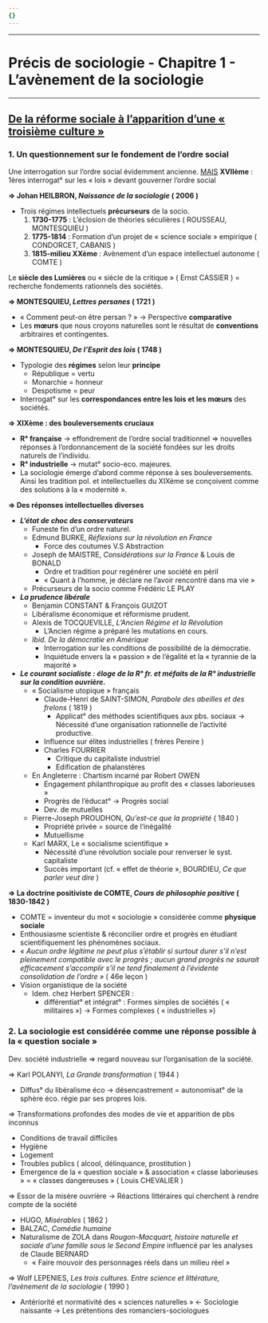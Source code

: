 ```yaml
---
{}
---
```

***
# Précis de sociologie - Chapitre 1 - L’avènement de la sociologie 
***
## <u>De la réforme sociale à l’apparition d’une « troisième culture »</u>

### 1. Un questionnement sur le fondement de l’ordre social 

Une interrogation sur l’ordre social évidemment ancienne.
<u>MAIS</u> **XVIIème** : 1ères interrogat° sur les « lois » devant gouverner l’ordre social 

**⇒ Johan HEILBRON, *Naissance de la sociologie* ( 2006 )**
- Trois régimes intellectuels **précurseurs** de la socio.
	1. **1730-1775** : L’éclosion de théories séculières ( ROUSSEAU, MONTESQUIEU )
	2. **1775-1814** : Formation d’un projet de « science sociale » empirique ( CONDORCET, CABANIS )
	3. **1815-milieu XXème** : Avènement d’un espace intellectuel autonome ( COMTE )

Le **siècle des Lumières** ou « siècle de la critique » ( Ernst CASSIER ) = recherche fondements rationnels des sociétés.

**⇒ MONTESQUIEU, *Lettres persanes* ( 1721 )**
- « Comment peut-on être persan ? » → Perspective **comparative** 
- Les **mœurs** que nous croyons naturelles sont le résultat de **conventions** arbitraires et contingentes. 

**⇒ MONTESQUIEU, *De l’Esprit des lois* ( 1748 )**
- Typologie des **régimes** selon leur **principe** 
	- République = vertu 
	- Monarchie = honneur 
	- Despotisme = peur
- Interrogat° sur les **correspondances entre les lois et les mœurs** des sociétés. 

**⇒ XIXème : des bouleversements cruciaux** 
- **R° française** → effondrement de l’ordre social traditionnel ⇒ nouvelles réponses à l’ordonnancement de la société fondées sur les droits naturels de l’individu.
- **R° industrielle** → mutat° socio-eco. majeures. 
- La sociologie émerge d’abord comme réponse à ses bouleversements. Ainsi les tradition pol. et intellectuelles du XIXème se conçoivent comme des solutions à la « modernité ».

**⇒ Des réponses intellectuelles diverses**
- ***L’état de choc des conservateurs*** 
	- Funeste fin d’un ordre naturel.
	- Edmund BURKE, *Réflexions sur la révolution en France* 
		- Force des coutumes V.S Abstraction 
	- Joseph de MAISTRE, *Considérations sur la France* & Louis de BONALD
		- Ordre et tradition pour regénérer une société en péril
		- « Quant à l’homme, je déclare ne l’avoir rencontré dans ma vie »
	- Précurseurs de la socio comme Frédéric LE PLAY
- ***La prudence libérale*** 
	- Benjamin CONSTANT & François GUIZOT 
	- Libéralisme économique et réformisme prudent.
	- Alexis de TOCQUEVILLE, *L’Ancien Régime et la Révolution* 
		- L’Ancien régime a préparé les mutations en cours.
	- *Ibid.* *De la démocratie en Amérique* 
		- Interrogation sur les conditions de possibilité de la démocratie.
		- Inquiétude envers la « passion » de l’égalité et la « tyrannie de la majorité »
- ***Le courant socialiste : éloge de la R° fr. et méfaits de la R° industrielle sur la condition ouvrière.***
	- « Socialisme utopique » français 
		- Claude-Henri de SAINT-SIMON, *Parabole des abeilles et des frelons* ( 1819 )
			- Applicat° des méthodes scientifiques aux pbs. sociaux → Nécessité d’une organisation rationnelle de l’activité productive.
		- Influence sur élites industrielles ( frères Pereire )
		- Charles FOURRIER
			- Critique du capitaliste industriel 
			- Edification de phalanstères
	- En Angleterre : Chartism incarné par Robert OWEN
		- Engagement philanthropique au profit des « classes laborieuses »
		- Progrès de l’éducat° → Progrès social 
		- Dev. de mutuelles 
	- Pierre-Joseph PROUDHON, *Qu’est-ce que la propriété* ( 1840 )
		- Propriété privée = source de l’inégalité 
		- Mutuellisme 
	- Karl MARX, Le « socialisme scientifique »
		- Nécessité d’une révolution sociale pour renverser le syst. capitaliste
		- Succès important (cf. « effet de théorie », BOURDIEU, *Ce que parler veut dire* )

**⇒ La doctrine positiviste de COMTE, *Cours de philosophie positive* ( 1830-1842 )**
- COMTE = inventeur du mot « sociologie » considérée comme **physique sociale** 
- Enthousiasme scientiste & réconcilier ordre et progrès en étudiant scientifiquement les phénomènes sociaux.
-  *« Aucun ordre légitime ne peut plus s’établir si surtout durer s’il n’est pleinement compatible avec le progrès ; aucun grand progrès ne saurait efficacement s’accomplir s’il ne tend finalement à l’évidente consolidation de l’ordre »* ( 46e leçon )
- Vision organistique de la société 
	- Idem. chez Herbert SPENCER : 
		- différentiat° et intégrat° : Formes simples de sociétés ( « militaires ») → Formes complexes ( « industrielles »)

### 2. La sociologie est considérée comme une réponse possible à la « question sociale »

Dev. société industrielle ⇒ regard nouveau sur l’organisation de la société.

⇒ Karl POLANYI, *La Grande transformation* ( 1944 )
- Diffus° du libéralisme éco → désencastrement = autonomisat° de la sphère éco. régie par ses propres lois.

⇒ Transformations profondes des modes de vie et apparition de pbs inconnus
- Conditions de travail difficiles 
- Hygiène 
- Logement 
- Troubles publics ( alcool, délinquance, prostitution )
- Emergence de la « question sociale » & association « classe laborieuses » = « classes dangereuses » ( Louis CHEVALIER )

⇒ Essor de la misère ouvrière → Réactions littéraires qui cherchent à rendre compte de la société 
- HUGO, *Misérables* ( 1862 )
- BALZAC, *Comédie humaine*
- Naturalisme de ZOLA dans *Rougon-Macquart, histoire naturelle et sociale d’une famille sous le Second Empire* influencé par les analyses de Claude BERNARD 
	- « Faire mouvoir des personnages réels dans un milieu réel »

⇒ Wolf LEPENIES, *Les trois cultures. Entre science et littérature, l’avènement de la sociologie* ( 1990 )
- Antériorité et normativité des « sciences naturelles » ← Sociologie naissante → Les prétentions des romanciers-sociologues 